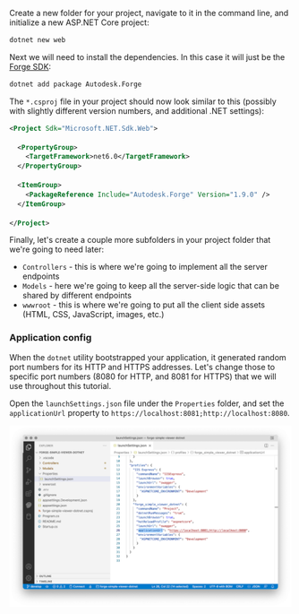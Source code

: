 Create a new folder for your project, navigate to it in the command line, and initialize a new
ASP.NET Core project:

```bash
dotnet new web
```

Next we will need to install the dependencies. In this case it will just be the
[Forge SDK](https://www.nuget.org/packages/Autodesk.Forge):

```bash
dotnet add package Autodesk.Forge
```

The `*.csproj` file in your project should now look similar to this (possibly with
slightly different version numbers, and additional .NET settings):

```xml
<Project Sdk="Microsoft.NET.Sdk.Web">

  <PropertyGroup>
    <TargetFramework>net6.0</TargetFramework>
  </PropertyGroup>

  <ItemGroup>
    <PackageReference Include="Autodesk.Forge" Version="1.9.0" />
  </ItemGroup>

</Project>

```

Finally, let's create a couple more subfolders in your project folder that we're going to need later:

- `Controllers` - this is where we're going to implement all the server endpoints
- `Models` - here we're going to keep all the server-side logic that can be shared by different endpoints
- `wwwroot` - this is where we're going to put all the client side assets (HTML, CSS, JavaScript, images, etc.)

### Application config

When the `dotnet` utility bootstrapped your application, it generated random port numbers
for its HTTP and HTTPS addresses. Let's change those to specific port numbers (8080 for HTTP,
and 8081 for HTTPS) that we will use throughout this tutorial.

Open the `launchSettings.json` file under the `Properties` folder, and set the `applicationUrl`
property to `https://localhost:8081;http://localhost:8080`.

![Launch Config](launch-config.png)
